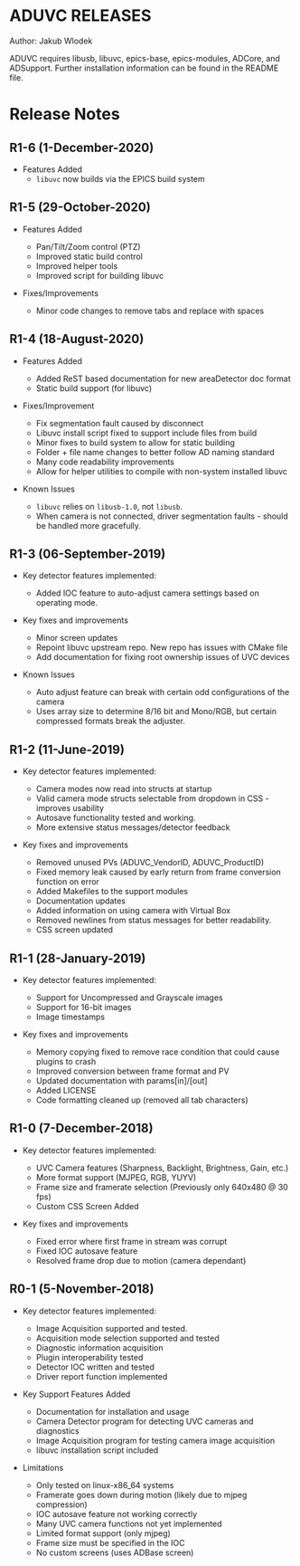 # ADUVC RELEASES

Author: Jakub Wlodek   

ADUVC requires libusb, libuvc, epics-base, epics-modules, ADCore, and ADSupport. Further installation information can be found in the README file.

<!--RELEASE START-->
Release Notes
=============


R1-6 (1-December-2020)
----
* Features Added
    * `libuvc` now builds via the EPICS build system


R1-5 (29-October-2020)
----
* Features Added
    * Pan/Tilt/Zoom control (PTZ)
    * Improved static build control
    * Improved helper tools
    * Improved script for building libuvc

* Fixes/Improvements
    * Minor code changes to remove tabs and replace with spaces

R1-4 (18-August-2020)
----
* Features Added
    * Added ReST based documentation for new areaDetector doc format
    * Static build support (for libuvc)

* Fixes/Improvement
    * Fix segmentation fault caused by disconnect
    * Libuvc install script fixed to support include files from build
    * Minor fixes to build system to allow for static building
    * Folder + file name changes to better follow AD naming standard
    * Many code readability improvements
    * Allow for helper utilities to compile with non-system installed libuvc

* Known Issues
    * `libuvc` relies on `libusb-1.0`, not `libusb`. 
    * When camera is not connected, driver segmentation faults - should be handled more gracefully.
    

R1-3 (06-September-2019)
-----
* Key detector features implemented:
    * Added IOC feature to auto-adjust camera settings based on operating mode.

* Key fixes and improvements
    * Minor screen updates
    * Repoint libuvc upstream repo. New repo has issues with CMake file
    * Add documentation for fixing root ownership issues of UVC devices

* Known Issues
    * Auto adjust feature can break with certain odd configurations of the camera
    * Uses array size to determine 8/16 bit and Mono/RGB, but certain compressed formats break the adjuster.

R1-2 (11-June-2019)
-----
* Key detector features implemented:
    * Camera modes now read into structs at startup
    * Valid camera mode structs selectable from dropdown in CSS - improves usability
    * Autosave functionality tested and working.
    * More extensive status messages/detector feedback

* Key fixes and improvements
    * Removed unused PVs (ADUVC_VendorID, ADUVC_ProductID)
    * Fixed memory leak caused by early return from frame conversion function on error
    * Added Makefiles to the support modules
    * Documentation updates
    * Added information on using camera with Virtual Box
    * Removed newlines from status messages for better readability.
    * CSS screen updated


R1-1 (28-January-2019)
-----
* Key detector features implemented:
    * Support for Uncompressed and Grayscale images
    * Support for 16-bit images
    * Image timestamps

* Key fixes and improvements
    * Memory copying fixed to remove race condition that could cause plugins to crash
    * Improved conversion between frame format and PV
    * Updated documentation with params[in]/[out]
    * Added LICENSE
    * Code formatting cleaned up (removed all tab characters)
    

R1-0 (7-December-2018)
-----
* Key detector features implemented:
    * UVC Camera features (Sharpness, Backlight, Brightness, Gain, etc.)
    * More format support (MJPEG, RGB, YUYV)
    * Frame size and framerate selection (Previously only 640x480 @ 30 fps)
    * Custom CSS Screen Added

* Key fixes and improvements
    * Fixed error where first frame in stream was corrupt
    * Fixed IOC autosave feature
    * Resolved frame drop due to motion (camera dependant)


R0-1 (5-November-2018)
-----
* Key detector features implemented:  
    * Image Acquisition supported and tested.
    * Acquisition mode selection supported and tested
    * Diagnostic information acquisition
    * Plugin interoperability tested
    * Detector IOC written and tested
    * Driver report function implemented

* Key Support Features Added
    * Documentation for installation and usage
    * Camera Detector program for detecting UVC cameras and diagnostics
    * Image Acquisition program for testing camera image acquisition
    * libuvc installation script included

* Limitations
    * Only tested on linux-x86_64 systems
    * Framerate goes down during motion (likely due to mjpeg compression)
    * IOC autosave feature not working correctly
    * Many UVC camera functions not yet implemented
    * Limited format support (only mjpeg)
    * Frame size must be specified in the IOC
    * No custom screens (uses ADBase screen)
